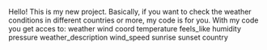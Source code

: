 Hello! This is my new project.
Basically, if you want to check the weather conditions in different countries or more, my code is for you.
With my code you get acces to:
weather 
wind 
coord 
temperature 
feels_like 
humidity
pressure
weather_description
wind_speed 
sunrise 
sunset 
country 
